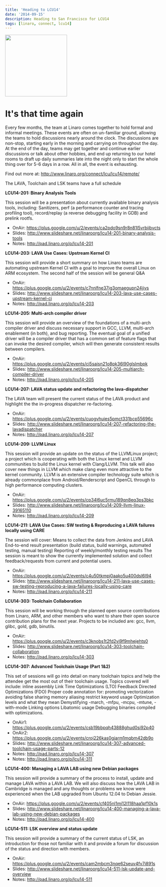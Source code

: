 ```yaml
---
title: 'Heading to LCU14'
date: '2014-09-15'
description: Heading to San Francisco for LCU14
tags: [linaro, connect, lcu14]
---
```

<img src="{{urls.media}}/lcu14.jpg" width=200>

# It's that time again

Every few months, the team at Linaro comes together to hold formal and informal
meetings.  These events are often on un-familiar ground, allowing the teams to
hold discussions nearly around the clock.  The discussions are non-stop,
starting early in the morning and carrying on throughout the day.  At the end
of the day, teams may get together and continue earlier discussions or talk
about other hobbies, and end up returning to our hotel rooms to draft up daily
summaries late into the night only to start the whole thing over for 5-6 days
in a row.  All in all, the event is exhausting.  

Find out more at: http://www.linaro.org/connect/lcu/lcu14/remote/

The LAVA, Toolchain and LSK teams have a full schedule

**LCU14-201: Binary Analysis Tools**

This session will be a presentation about currently available binary analysis
tools, including: Sanitizers, perf (a performance counter and tracing profiling
tool), record/replay (a reverse debugging facility in GDB) and prelink rootfs.

- OnAir: https://plus.google.com/u/2/events/ca2pdo9sn9r8n81l5vrbiibvcts
- Slides: http://www.slideshare.net/linaroorg/lcu14-201-binary-analysis-tools
- Notes: http://pad.linaro.org/p/lcu14-201

**LCU14-203: LAVA Use Cases: Upstream Kernel CI**

This session will provide a short summary on how Linaro teams are automating
upstream Kernel CI with a goal to improve the overall Linux on ARM ecosystem.
The second half of the session will be general Q&A

- OnAir: https://plus.google.com/u/2/events/c7nnlfne37ig3omaegupn24jivs
- Slides: http://www.slideshare.net/linaroorg/lcu14-203-lava-use-cases-upstream-kernel-ci
- Notes: http://pad.linaro.org/p/lcu14-203

**LCU14-205: Multi-arch compiler driver**

This session will provide an overview of the foundations of a multi-arch
compiler driver and discuss necessary support in GCC, LLVM, multi-arch
enablement (in both), and bug reporting. The eventual goal of a unified driver
will be a compiler driver that has a common set of feature flags that can invoke
the desired compiler, which will then generate consistent results between
compilers.

- OnAir: https://plus.google.com/u/2/events/cj5saisn21o8pk36l90glslmbpk
- Slides: http://www.slideshare.net/linaroorg/lcu14-205-multiarch-compiler-driver
- Notes: http://pad.linaro.org/p/lcu14-205

**LCU14-207: LAVA status update and refactoring the lava-dispatcher**

The LAVA team will present the current status of the LAVA product and highlight
the the in-progress dispatcher re-factoring.

- OnAir: https://plus.google.com/u/2/events/cuogvhuies5pmct331bcp55696c
- Slides: http://www.slideshare.net/linaroorg/lcu14-207-refactoring-the-lavadispatcher
- Notes: http://pad.linaro.org/p/lcu14-207

**LCU14-209: LLVM Linux**

This session will provide an update on the status of the LLVMLinux project; a
project which is cooperating with both the Linux kernel and LLVM communities to
build the Linux kernel with Clang/LLVM. This talk will also cover new things in
LLVM which make clang even more attractive to the kernel community. LLVM is an
extensive compiler technology suite which is already commonplace from
Android/Renderscript and OpenCL through to high performance computing clusters.

- OnAir: https://plus.google.com/u/2/events/cp34l6uc5rmu189qn8eq3ps3bkc
- Slides: http://www.slideshare.net/linaroorg/lcu14-209-llvm-linux-39165110
- Notes: http://pad.linaro.org/p/lcu14-209

**LCU14-211: LAVA Use Cases: SW testing & Reproducing a LAVA failures locally using CARE**

The session will cover: Means to collect the data from Jenkins and LAVA
End-to-end result presentation (build status, build warnings, automated testing,
manual testing) Reporting of weekly/monthly testing results The session is
meant to show the currently implemented solution and collect feedback/requests
from current and potential users.

- OnAir: https://plus.google.com/u/2/events/c4u50tkmpj0aako5u400dsl6l94
- Slides: http://www.slideshare.net/linaroorg/lcu14-211-lava-use-cases-sw-testing-reproducing-a-lava-failures-locally-using-care
- Notes: http://pad.linaro.org/p/lcu14-211

**LCU14-303: Toolchain Collaboration**

This session will be working through the planned open source contributions from
Linaro, ARM, and other members who want to share their open source contribution
plans for the next year. Projects to be included are: gcc, llvm, glibc, gold,
gdb, binutils.

- OnAir: https://plus.google.com/u/2/events/c3knobs1t2fd2vi9f9mhejehts0
- Slides: http://www.slideshare.net/linaroorg/lcu14-303-toolchain-collaboration
- Notes: http://pad.linaro.org/p/lcu14-303

**LCU14-307: Advanced Toolchain Usage (Part 1&2)**

This set of sessions will go into detail on many toolchain topics and help the
attendee get the most out of their toolchain usage. Topics covered will include:
inline assembly Link Time Optimizations (LTO) Feedback Directed Optimizations
(FDO) Proper code annotation for: promoting vectorization avoiding false
sharing memory aliasing restrict keyword usage Optimization levels and what they
mean Demystifying -march, -mfpu, -mcpu, -mtune, -with-mode Linking options
Libatomic usage Debugging binaries compiled with optimizations.

- OnAir1: https://plus.google.com/u/2/events/csb19bbpqh43888ghud0si92p40
- OnAir2: https://plus.google.com/u/2/events/croj226kas0gjarm1mqbm42db9o
- Slides: http://www.slideshare.net/linaroorg/lcu14-307-advanced-toolchain-usage-parts-12
- Notes: http://pad.linaro.org/p/lcu14-307
- Notes: http://pad.linaro.org/p/lcu14-311

**LCU14-400: Managing a LAVA LAB using new Debian packages**

This session will provide a summary of the process to install, update and manage
LAVA within a LAVA LAB. We will also discuss how the LAVA LAB in Cambridge is
managed and any thoughts or problems we know were experienced when the LAB
upgraded from Ubuntu 12.04 to Debian Jessie.

 - OnAir: https://plus.google.com/u/2/events/cf405nl1mi12l118haa1pf10k1s
 - Slides: http://www.slideshare.net/linaroorg/lcu14-400-managing-a-lava-lab-using-new-debian-packages
 - Notes: http://pad.linaro.org/p/lcu14-400

**LCU14-511: LSK overview and status update**

This session will provide a summary of the current status of LSK, an
introduction for those not familiar with it and provide a forum for discussion
of the status and direction with members.

 - OnAir: https://plus.google.com/u/2/events/cam2mbcm3nqe62seuv4fv7i891s
 - Slides: http://www.slideshare.net/linaroorg/lcu14-511-lsk-update-and-overview
 - Notes: http://pad.linaro.org/p/lcu14-511
